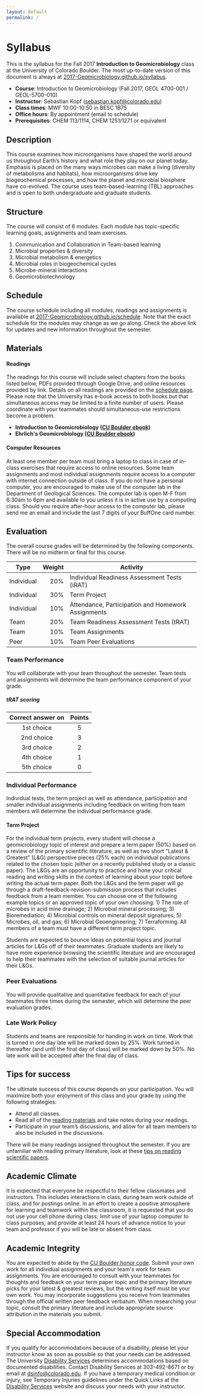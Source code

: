 ```yaml
---
layout: default
permalink: /
---
```


# Syllabus

This is the syllabus for the Fall 2017 **Introduction to Geomicrobiology** class at the University of Colorado Boulder. The most up-to-date version of this document is always at [2017-Geomicrobiology.github.io/syllabus](https://2017-Geomicrobiology.github.io/syllabus).

- **Course**: Introduction to Geomicrobiology (Fall 2017, GEOL 4700-001 / GEOL-5700-010)
- **Instructor**: Sebastian Kopf ([sebastian.kopf@colorado.edu](mailto:sebastian.kopf@colorado.edu))
- **Class times**: MWF 10:00-10:50 in BESC 1B75
- **Office hours**: By appointment (email to schedule)
- **Prerequisites**: CHEM 113/1114, CHEM 1251/1271 or equivalent

## Description

This course examines how microorganisms have shaped the world around us throughout Earth’s history and what role they play on our planet today. Emphasis is placed on the many ways microbes can make a living (diversity of metabolisms and habitats), how microorganisms drive key biogeochemical processes, and how the planet and microbial biosphere have co-evolved. The course uses team-based-learning (TBL) approaches and is open to both undergraduate and graduate students.

## Structure

The course will consist of 6 modules. Each module has topic-specific learning goals, assignments and team exercises.

1. Communication and Collaboration in Team-based learning
2. Microbial properties & diversity
3. Microbial metabolism & energetics
4. Microbial roles in biogeochemical cycles
5. Microbe-mineral interactions
6. Geomicrobiotechnology


## Schedule

The course schedule including all modules, readings and assignments is available at [2017-Geomicrobiology.github.io/schedule](https://2017-Geomicrobiology.github.io/schedule). Note that the exact schedule for the modules may change as we go along. Check the above link for updates and new information throughout the semester.

## Materials

#### Readings

The readings for this course will include select chapters from the books listed below, PDFs provided through Google Drive, and online resources provided by link. Details on all readings are provided on the [schedule page](https://2017-Geomicrobiology.github.io/schedule). Please note that the University has e-book access to both books but that simultaneous access may be limited to a finite number of users. Please coordinate with your teammates should simultaneous-use restrictions become a problem.

- **Introduction to Geomicrobiology ([CU Boulder ebook](http://search.ebscohost.com.colorado.idm.oclc.org/login.aspx?direct=true&db=nlebk&AN=274665&site=ehost-live&scope=site))**
- **Ehrlich's Geomicrobiology ([CU Boulder ebook](...))**

#### Computer Resources

At least one member per team must bring a laptop to class in case of in-class exercises that require access to online resources. Some team assignments and most individual assignments require access to a computer with internet connection outside of class. If you do not have a personal computer, you are encouraged to make use of the computer lab in the Department of Geological Sciences. The computer lab is open M-F from 6:30am to 6pm and available to you unless it is in active use by a computing class. Should you require after-hour access to the computer lab, please send me an email and include the last 7 digits of your BuffOne card number.

## Evaluation

The overall course grades will be determined by the following components. There will be no midterm or final for this course.

|Type       | Weight | Activity
|-----------|-------:|---------------------------------------------
|Individual |    20% | Individual Readiness Assessment Tests (iRAT)
|Individual |    30% | Term Project
|Individual |    10% | Attendance, Participation and Homework Assignments
|Team       |    20% | Team Readiness Assessment Tests (tRAT)
|Team       |    10% | Team Assignments
|Peer       |    10% | Team Peer Evaluations

### Team Performance
You will collaborate with your team throughout the semester. Team tests and assignments will determine the team performance component of your grade.

##### tRAT scoring

Correct answer on | Points
:----------------:|:-----:
   1st choice     |   5
   2nd choice     |   3
   3rd choice     |   2
   4th choice     |   1
   5th choice     |   0

### Individual Performance

Individual tests, the term project as well as attendance, participation and smaller individual assignments including feedback on writing from team members will determine the individual performance grade.

#### Term Project
For the individual term projects, every student will choose a geomicrobiology topic of interest and prepare a term paper (50%) based on a review of the primary scientific literature, as well as two short "Latest & Greatest" (L&G) perspective pieces (25% each) on individual publications related to the chosen topic (either on a recently published study or a classic paper). The L&Gs are an opportunity to practice and hone your critical reading and writing skills in the context of learning about your topic before writing the actual term paper. Both the L&Gs and the term paper will go through a draft-feedback-revision-submission process that includes feedback from a team member. You can choose one of the following example topics or an approved topic of your own choosing: 1) The role of microbes in acid mine drainage; 2) Microbial mineral processing; 3) Bioremediation; 4) Microbial controls on mineral deposit signatures; 5) Microbes, oil, and gas; 6) Microbial Geoengineering; 7) Terraforming. All members of a team must have a different term project topic.

Students are expected to bounce ideas on potential topics and journal articles for L&Gs off of their teammates. Graduate students are likely to have more experience browsing the scientific literature and are encouraged to help their teammates with the selection of suitable journal articles for their L&Gs.

### Peer Evaluations

You will provide qualitative and quantitative feedback for each of your teammates three times during the semester, which will determine the peer evaluation grades.

### Late Work Policy

Students and teams are responsible for handing in work on time. Work that is turned in one day late will be marked down by 25%.  Work turned in thereafter (and until the final day of class) will be marked down by 50%. No late work will be accepted after the final day of class.

## Tips for success

The ultimate success of this course depends on your participation. You will maximize both your enjoyment of this class and your grade by using the following strategies:
 - Attend all classes.
 - Read all of the [reading materials](https://2017-Geomicrobiology.github.io/schedule#readings) and take notes during your readings.
 - Participate in your team’s discussions, and allow for all team members to also be included in the discussions.

There will be many readings assigned throughout the semester. If you are unfamiliar with reading primary literature, look at these [tips on reading scientific papers](http://www.sciencemag.org/careers/2016/03/how-seriously-read-scientific-paper).

## Academic Climate

It is expected that everyone be respectful to their fellow classmates and instructors. This includes interactions in class, during team work outside of class, and for postings online. In an effort to create a positive atmosphere for learning and teamwork within the classroom, it is requested that you do not use your cell phone during class; limit use of your laptop computer to class purposes; and provide at least 24 hours of advance notice to your team and professor if you will be late or absent from class.

## Academic Integrity

You are expected to abide by the [CU Boulder honor code](http://honorcode.colorado.edu). Submit your own work for all individual assignments and your team's work for team assignments. You are encouraged to consult with your teammates for thoughts and feedback on your term paper topic and the primary literature picks for your latest & greatest reviews, but the writing itself must be your own work. You may incorporate suggestions you receive from teammates through the official written peer feedback verbatum. When researching your topic, consult the primary literature and include appropriate source attribution in the materials you submit.

## Special Accommodation

If you qualify for accommodations because of a disability, please let your instructor know as soon as possible so that your needs can be addressed. The University [Disability Services](http://www.colorado.edu/disabilityservice/) determines accommodations based on documented disabilities. Contact Disability Services at 303-492-8671 or by email at [dsinfo@colorado.edu](mailto:dsinfo@colorado.edu). If you have a temporary medical condition or injury, see Temporary Injuries guidelines under the Quick Links at the [Disability Services](http://www.colorado.edu/disabilityservice/) website and discuss your needs with your instructor.
